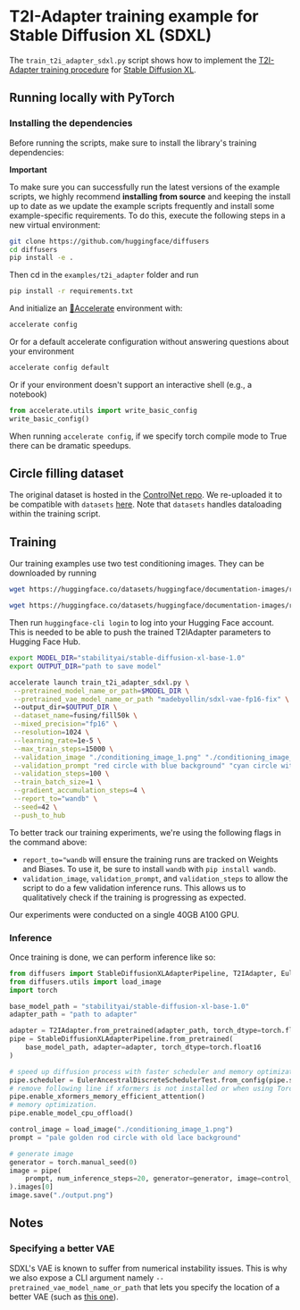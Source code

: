 # T2I-Adapter training example for Stable Diffusion XL (SDXL)

The `train_t2i_adapter_sdxl.py` script shows how to implement the [T2I-Adapter training procedure](https://hf.co/papers/2302.08453) for [Stable Diffusion XL](https://huggingface.co/papers/2307.01952).

## Running locally with PyTorch

### Installing the dependencies

Before running the scripts, make sure to install the library's training dependencies:

**Important**

To make sure you can successfully run the latest versions of the example scripts, we highly recommend **installing from source** and keeping the install up to date as we update the example scripts frequently and install some example-specific requirements. To do this, execute the following steps in a new virtual environment:

```bash
git clone https://github.com/huggingface/diffusers
cd diffusers
pip install -e .
```

Then cd in the `examples/t2i_adapter` folder and run
```bash
pip install -r requirements.txt
```

And initialize an [🤗Accelerate](https://github.com/huggingface/accelerate/) environment with:

```bash
accelerate config
```

Or for a default accelerate configuration without answering questions about your environment

```bash
accelerate config default
```

Or if your environment doesn't support an interactive shell (e.g., a notebook)

```python
from accelerate.utils import write_basic_config
write_basic_config()
```

When running `accelerate config`, if we specify torch compile mode to True there can be dramatic speedups. 

## Circle filling dataset

The original dataset is hosted in the [ControlNet repo](https://huggingface.co/lllyasviel/ControlNet/blob/main/training/fill50k.zip). We re-uploaded it to be compatible with `datasets` [here](https://huggingface.co/datasets/fusing/fill50k). Note that `datasets` handles dataloading within the training script.

## Training

Our training examples use two test conditioning images. They can be downloaded by running

```sh
wget https://huggingface.co/datasets/huggingface/documentation-images/resolve/main/diffusers/controlnet_training/conditioning_image_1.png

wget https://huggingface.co/datasets/huggingface/documentation-images/resolve/main/diffusers/controlnet_training/conditioning_image_2.png
```

Then run `huggingface-cli login` to log into your Hugging Face account. This is needed to be able to push the trained T2IAdapter parameters to Hugging Face Hub.

```bash
export MODEL_DIR="stabilityai/stable-diffusion-xl-base-1.0"
export OUTPUT_DIR="path to save model"

accelerate launch train_t2i_adapter_sdxl.py \
 --pretrained_model_name_or_path=$MODEL_DIR \
 --pretrained_vae_model_name_or_path "madebyollin/sdxl-vae-fp16-fix" \ # Vae fix is required to converge with dataset "fusing/fill50k"
 --output_dir=$OUTPUT_DIR \
 --dataset_name=fusing/fill50k \
 --mixed_precision="fp16" \
 --resolution=1024 \
 --learning_rate=1e-5 \
 --max_train_steps=15000 \
 --validation_image "./conditioning_image_1.png" "./conditioning_image_2.png" \
 --validation_prompt "red circle with blue background" "cyan circle with brown floral background" \
 --validation_steps=100 \
 --train_batch_size=1 \
 --gradient_accumulation_steps=4 \
 --report_to="wandb" \
 --seed=42 \
 --push_to_hub
```

To better track our training experiments, we're using the following flags in the command above:

* `report_to="wandb` will ensure the training runs are tracked on Weights and Biases. To use it, be sure to install `wandb` with `pip install wandb`.
* `validation_image`, `validation_prompt`, and `validation_steps` to allow the script to do a few validation inference runs. This allows us to qualitatively check if the training is progressing as expected. 

Our experiments were conducted on a single 40GB A100 GPU.

### Inference

Once training is done, we can perform inference like so:

```python
from diffusers import StableDiffusionXLAdapterPipeline, T2IAdapter, EulerAncestralDiscreteSchedulerTest
from diffusers.utils import load_image
import torch

base_model_path = "stabilityai/stable-diffusion-xl-base-1.0"
adapter_path = "path to adapter"

adapter = T2IAdapter.from_pretrained(adapter_path, torch_dtype=torch.float16)
pipe = StableDiffusionXLAdapterPipeline.from_pretrained(
    base_model_path, adapter=adapter, torch_dtype=torch.float16
)

# speed up diffusion process with faster scheduler and memory optimization
pipe.scheduler = EulerAncestralDiscreteSchedulerTest.from_config(pipe.scheduler.config)
# remove following line if xformers is not installed or when using Torch 2.0.
pipe.enable_xformers_memory_efficient_attention()
# memory optimization.
pipe.enable_model_cpu_offload()

control_image = load_image("./conditioning_image_1.png")
prompt = "pale golden rod circle with old lace background"

# generate image
generator = torch.manual_seed(0)
image = pipe(
    prompt, num_inference_steps=20, generator=generator, image=control_image
).images[0]
image.save("./output.png")
```

## Notes

### Specifying a better VAE

SDXL's VAE is known to suffer from numerical instability issues. This is why we also expose a CLI argument namely `--pretrained_vae_model_name_or_path` that lets you specify the location of a better VAE (such as [this one](https://huggingface.co/madebyollin/sdxl-vae-fp16-fix)).
